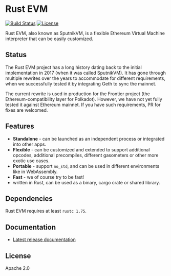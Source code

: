 # Rust EVM

[![Build Status](https://github.com/rust-ethereum/evm/workflows/Rust/badge.svg)](https://github.com/rust-ethereum/evm/actions?query=workflow%3ARust)
[![License](https://img.shields.io/badge/License-Apache%202.0-blue.svg)](./LICENSE)

Rust EVM, also known as SputnikVM, is a flexible Ethereum Virtual Machine
interpreter that can be easily customized.

## Status

The Rust EVM project has a long history dating back to the initial
implementation in 2017 (when it was called SputnikVM). It has gone through
multiple rewrites over the years to accommodate for different requirements,
when we successfully tested it by integrating Geth to sync the mainnet.

The current rewrite is used in production for the Frontier project (the
Ethereum-compatibility layer for Polkadot). However, we have not yet fully
tested it against Ethereum mainnet. If you have such requirements, PR for fixes
are welcomed.

## Features

* **Standalone** - can be launched as an independent process or integrated into other apps.
* **Flexible** - can be customized and extended to support additional opcodes,
  additional precompiles, different gasometers or other more exotic use cases.
* **Portable** - support `no_std`, and can be used in different environments
  like in WebAssembly.
* **Fast** - we of course try to be fast!
* written in Rust, can be used as a binary, cargo crate or shared library.

## Dependencies

Rust EVM requires at least `rustc 1.75`.

## Documentation

* [Latest release documentation](https://docs.rs/evm)

## License

Apache 2.0
